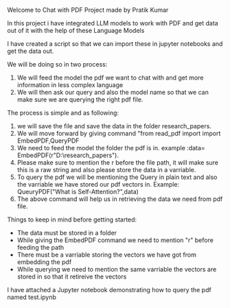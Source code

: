 Welcome to Chat with PDF Project made by Pratik Kumar

In this project i have integrated LLM models to work with PDF and get data out of it with the help of these Language Models

I have created a script so that we can import these in jupyter notebooks and get the data out.

We will be doing so in two process:
1. We will feed the model the pdf we want to chat with and get more information in less complex language
2. We will then ask our query and also the model name so that we can make sure we are querying the right pdf file.

The process is simple and as following:
1. we will save the file and save the data in the folder research_papers.
2. We will move forward by giving command "from read_pdf import import EmbedPDF,QueryPDF
3. We need to feed the model the folder the pdf is in. example :data= EmbedPDF(r"D:\research_papers").
4. Please make sure to mention the r before the file path, it will make sure this is a raw string and also please store the data in a varriable.
5. To query the pdf we will be mentioning the Query in plain text and also the varriable we have stored our pdf vectors in. Example: QueuryPDF("What is Self-Attention?",data)
6. The above command will help us in retrieving the data we need from pdf file.


Things to keep in mind before getting started:
- The data must be stored in a folder 
- While giving the EmbedPDF command we need to mention "r" before feeding the path 
- There must be a varriable storing the vectors we have got from embedding the pdf
- While querying we need to mention the same varriable the vectors are stored in so that it retireive the vectors


I have attached a Jupyter notebook demonstrating how to query the pdf named test.ipynb
